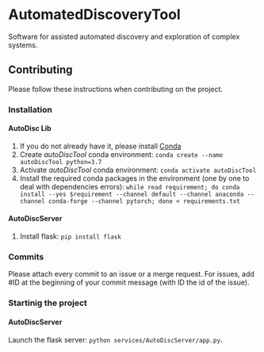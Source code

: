 # AutomatedDiscoveryTool
Software for assisted automated discovery and exploration of complex systems.

## Contributing
Please follow these instructions when contributing on the project.

### Installation
#### AutoDisc Lib
1. If you do not already have it, please install [Conda](https://www.anaconda.com/)
2. Create *autoDiscTool* conda environment: `conda create --name autoDiscTool python=3.7`
3. Activate *autoDiscTool* conda environment: `conda activate autoDiscTool`
4. Install the required conda packages in the environment (one by one to deal with dependencies errors): `while read requirement; do conda install --yes $requirement --channel default --channel anaconda --channel conda-forge --channel pytorch; done < requirements.txt`

#### AutoDiscServer
1. Install flask: `pip install flask`

### Commits
Please attach every commit to an issue or a merge request. For issues, add #ID at the beginning of your commit message (with ID the id of the issue).

### Startinig the project
#### AutoDiscServer
Launch the flask server: `python services/AutoDiscServer/app.py`.